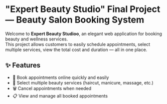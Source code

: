# "Expert Beauty Studio" Final Project — Beauty Salon Booking System

Welcome to **Expert Beauty Studioo**, an elegant web application for booking beauty and wellness services.  
This project allows customers to easily schedule appointments, select multiple services, view the total cost and duration — all in one place.

## ✨ Features

- 📅 Book appointments online quickly and easily  
- 💇 Select multiple beauty services (haircut, manicure, massage, etc.)    
- 🗑️ Cancel appointments when needed  
- 📋 View and manage all booked appointments
